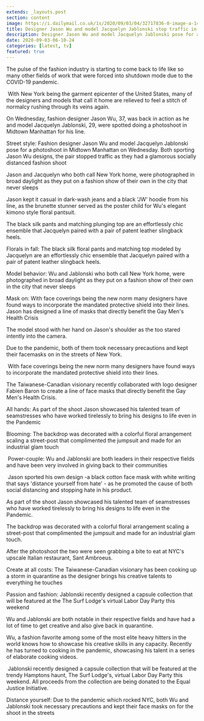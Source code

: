 ```yaml
---
extends: _layouts.post
section: content
image: https://i.dailymail.co.uk/1s/2020/09/03/04/32717836-0-image-a-141_1599105405404.jpg 
title: Designer Jason Wu and model Jacquelyn Jablonski stop traffic in a socially distanced shoot in NYC 
description: Designer Jason Wu and model Jacquelyn Jablonski pose for a photoshoot in Midtown Manhattan on Wednesday. Both sporting Jason Wu designs, the pair stopped traffic with their looks 
date: 2020-09-03-06-10-24 
categories: [latest, tv] 
featured: true 
--- 
```

The pulse of the fashion industry is starting to come back to life like so many other fields of work that were forced into shutdown mode due to the COVID-19 pandemic.

 With New York being the garment epicenter of the United States, many of the designers and models that call it home are relieved to feel a stitch of normalcy rushing through its veins again. 

On Wednesday, fashion designer Jason Wu, 37, was back in action as he and model Jacquelyn Jablonski, 29, were spotted doing a photoshoot in Midtown Manhattan for his line. 

Street style: Fashion designer Jason Wu and model Jacquelyn Jablonski pose for a photoshoot in Midtown Manhattan on Wednesday. Both sporting Jason Wu designs, the pair stopped traffic as they had a glamorous socially distanced fashion shoot

Jason and Jacquelyn who both call New York home, were photographed in broad daylight as they put on a fashion show of their own in the city that never sleeps

Jason kept it casual in dark-wash jeans and a black 'JW' hoodie from his line, as the brunette stunner served as the poster child for Wu's elegant kimono style floral pantsuit. 

The black silk pants and matching plunging top are an effortlessly chic ensemble that Jacquelyn paired with a pair of patent leather slingback heels. 

Florals in fall: The black silk floral pants and matching top modeled by Jacquelyn are an effortlessly chic ensemble that Jacquelyn paired with a pair of patent leather slingback heels.

Model behavior: Wu and Jablonski who both call New York home, were photographed in broad daylight as they put on a fashion show of their own in the city that never sleeps

Mask on: With face coverings being the new norm many designers have found ways to incorporate the mandated protective shield into their lines. Jason has designed a line of masks that directly benefit the Gay Men's Health Crisis

The model stood with her hand on Jason's shoulder as the too stared intently into the camera. 

Due to the pandemic, both of them took necessary precautions and kept their facemasks on in the streets of New York.

 With face coverings being the new norm many designers have found ways to incorporate the mandated protective shield into their lines. 

The Taiwanese-Canadian visionary recently collaborated with logo designer Fabien Baron to create a line of face masks that directly benefit the Gay Men's Health Crisis. 

All hands: As part of the shoot Jason showcased his talented team of seamstresses who have worked tirelessly to bring his designs to life even in the Pandemic

Blooming: The backdrop was decorated with a colorful floral arrangement scaling a street-post that complimented the jumpsuit and made for an industrial glam touch

 Power-couple: Wu and Jablonski are both leaders in their respective fields and have been very involved in giving back to their communities

 Jason sported his own design -a black cotton face mask with white writing that says 'distance yourself from hate' - as he promoted the cause of both social distancing and stopping hate in his product.    

As part of the shoot Jason showcased his talented team of seamstresses who have worked tirelessly to bring his designs to life even in the Pandemic. 

The backdrop was decorated with a colorful floral arrangement scaling a street-post that complimented the jumpsuit and made for an industrial glam touch. 

After the photoshoot the two were seen grabbing a bite to eat at NYC's upscale Italian restaurant, Sant Ambroeus.  

Create at all costs: The Taiwanese-Canadian visionary has been cooking up a storm in quarantine as the designer brings his creative talents to everything he touches

Passion and fashion: Jablonski recently designed a capsule collection that will be featured at the The Surf Lodge's virtual Labor Day Party this weekend

Wu and Jablonski are both notable in their respective fields and have had a lot of time to get creative and also give back in quarantine. 

Wu, a fashion favorite among some of the most elite heavy hitters in the world knows how to showcase his creative skills in any capacity. Recently he has turned to cooking in the pandemic, showcasing his talent in a series of elaborate cooking videos.

 Jablonski recently designed a capsule collection that will be featured at the trendy Hamptons haunt, The Surf Lodge's, virtual Labor Day Party this weekend. All proceeds from the collection are being donated to the Equal Justice Initiative.

Distance yourself: Due to the pandemic which rocked NYC, both Wu and Jablonski took necessary precautions and kept their face masks on for the shoot in the streets

